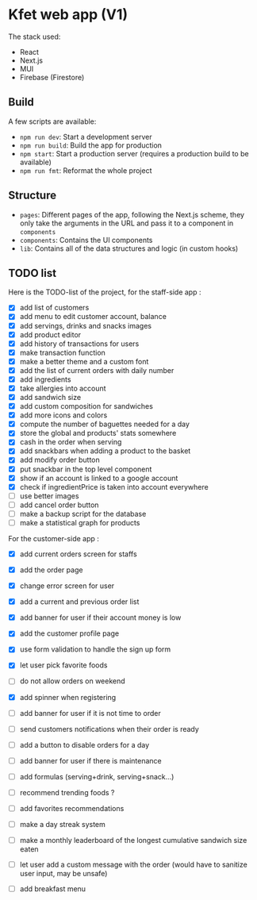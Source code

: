 # Kfet web app (V1)

The stack used:
* React
* Next.js
* MUI
* Firebase (Firestore)

## Build

A few scripts are available:
* `npm run dev`: Start a development server
* `npm run build`: Build the app for production
* `npm start`: Start a production server (requires a production build to be available)
* `npm run fmt`: Reformat the whole project

## Structure
* `pages`: Different pages of the app, following the Next.js scheme, they only take the arguments in the URL and pass it to a component in `components`
* `components`: Contains the UI components
* `lib`: Contains all of the data structures and logic (in custom hooks)

## TODO list

Here is the TODO-list of the project, for the staff-side app :
- [x] add list of customers
- [x] add menu to edit customer account, balance
- [x] add servings, drinks and snacks images
- [x] add product editor
- [x] add history of transactions for users
- [x] make transaction function
- [x] make a better theme and a custom font
- [x] add the list of current orders with daily number
- [x] add ingredients
- [x] take allergies into account
- [x] add sandwich size
- [x] add custom composition for sandwiches
- [x] add more icons and colors
- [x] compute the number of baguettes needed for a day
- [x] store the global and products' stats somewhere
- [x] cash in the order when serving
- [x] add snackbars when adding a product to the basket
- [x] add modify order button
- [x] put snackbar in the top level component
- [x] show if an account is linked to a google account
- [x] check if ingredientPrice is taken into account everywhere
- [ ] use better images
- [ ] add cancel order button
- [ ] make a backup script for the database
- [ ] make a statistical graph for products

For the customer-side app :
- [x] add current orders screen for staffs
- [x] add the order page
- [x] change error screen for user
- [x] add a current and previous order list
- [x] add banner for user if their account money is low
- [x] add the customer profile page
- [x] use form validation to handle the sign up form
- [x] let user pick favorite foods
- [ ] do not allow orders on weekend
- [x] add spinner when registering
- [ ] add banner for user if it is not time to order
- [ ] send customers notifications when their order is ready
- [ ] add a button to disable orders for a day
- [ ] add banner for user if there is maintenance
- [ ] add formulas (serving+drink, serving+snack...)
- [ ] recommend trending foods ?
- [ ] add favorites recommendations
- [ ] make a day streak system
- [ ] make a monthly leaderboard of the longest cumulative sandwich size eaten
- [ ] let user add a custom message with the order (would have to sanitize user input, may be unsafe)
- [ ] add breakfast menu

